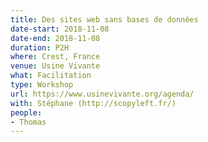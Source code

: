 ```yaml
---
title: Des sites web sans bases de données
date-start: 2018-11-08
date-end: 2018-11-08
duration: P2H
where: Crest, France
venue: Usine Vivante
what: Facilitation
type: Workshop
url: https://www.usinevivante.org/agenda/
with: Stéphane (http://scopyleft.fr/)
people:
- Thomas
---
```

